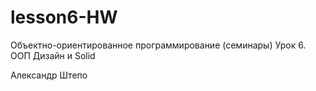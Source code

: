 # lesson6-HW
Объектно-ориентированное программирование (семинары)
Урок 6. ООП Дизайн и Solid

Александр Штепо
